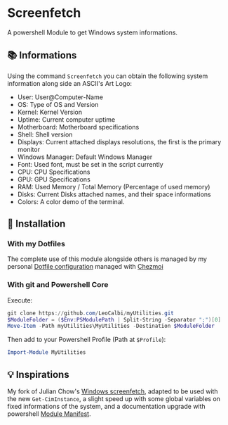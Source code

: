 # Screenfetch

A powershell Module to get Windows system informations.

## :books: Informations

Using the command `Screenfetch` you can obtain the following system information along side an ASCII's Art Logo:

* User: User@Computer-Name
* OS: Type of OS and Version
* Kernel: Kernel Version
* Uptime: Current computer uptime
* Motherboard: Motherboard specifications
* Shell: Shell version
* Displays: Current attached displays resolutions, the first is the primary monitor
* Windows Manager: Default Windows Manager
* Font: Used font, must be set in the script currently
* CPU: CPU Specifications
* GPU: GPU Specifications
* RAM: Used Memory / Total Memory (Percentage of used memory)
* Disks: Current Disks attached names, and their space informations
* Colors: A color demo of the terminal.

## :tada: Installation


### With my Dotfiles

The complete use of this module alongside others is managed by my personal [Dotfile configuration](https://github.com/LeoCalbi/dotfiles) managed with [Chezmoi](https://www.chezmoi.io/)

### With git and Powershell Core

Execute:

```powershell
git clone https://github.com/LeoCalbi/myUtilities.git
$ModuleFolder = ($Env:PSModulePath | Split-String -Separator ";")[0]
Move-Item -Path myUtilities\MyUtilities -Destination $ModuleFolder
```

Then add to your Powershell Profile (Path at `$Profile`):

```powershell
Import-Module MyUtilities
```

## :bulb: Inspirations

My fork of Julian Chow's [Windows screenfetch](https://github.com/JulianChow94/Windows-screenFetch), adapted to be used with the new `Get-CimInstance`, a slight speed up with some global variables on fixed informations of the system, and a documentation upgrade with powershell [Module Manifest](https://docs.microsoft.com/en-us/powershell/module/microsoft.powershell.core/new-modulemanifest?view=powershell-7.1).
